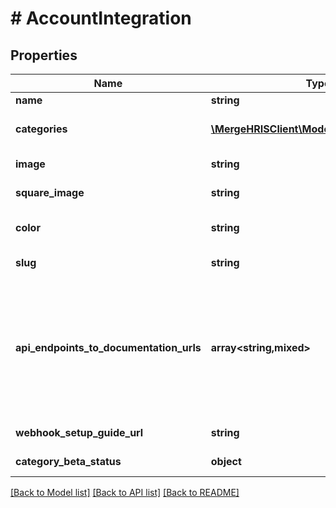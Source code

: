 # # AccountIntegration

## Properties

Name | Type | Description | Notes
------------ | ------------- | ------------- | -------------
**name** | **string** | Company name. |
**categories** | [**\MergeHRISClient\Model\CategoriesEnum[]**](CategoriesEnum.md) | Category or categories this integration belongs to. Multiple categories should be comma separated, i.e. [ats, hris]. | [optional] [readonly]
**image** | **string** | Company logo in rectangular shape. &lt;b&gt;Upload an image with a clear background.&lt;/b&gt; | [optional]
**square_image** | **string** | Company logo in square shape. &lt;b&gt;Upload an image with a white background.&lt;/b&gt; | [optional]
**color** | **string** | The color of this integration used for buttons and text throughout the app and landing pages. &lt;b&gt;Choose a darker, saturated color.&lt;/b&gt; | [optional]
**slug** | **string** |  | [optional] [readonly]
**api_endpoints_to_documentation_urls** | **array<string,mixed>** | Mapping of API endpoints to documentation urls for support. Example: {&#39;GET&#39;: [[&#39;/common-model-scopes&#39;, &#39;https://docs.merge.dev/accounting/common-model-scopes/#common_model_scopes_retrieve&#39;],[&#39;/common-model-actions&#39;, &#39;https://docs.merge.dev/accounting/common-model-actions/#common_model_actions_retrieve&#39;]], &#39;POST&#39;: []} | [optional]
**webhook_setup_guide_url** | **string** | Setup guide URL for third party webhook creation. Exposed in Merge Docs. | [optional]
**category_beta_status** | **object** | Category or categories this integration is in beta status for. | [optional] [readonly]

[[Back to Model list]](../../README.md#models) [[Back to API list]](../../README.md#endpoints) [[Back to README]](../../README.md)
